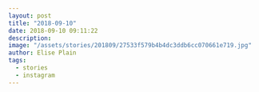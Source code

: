 ```yaml
---
layout: post
title: "2018-09-10"
date: 2018-09-10 09:11:22
description: 
image: "/assets/stories/201809/27533f579b4b4dc3ddb6cc070661e719.jpg"
author: Elise Plain
tags: 
  - stories
  - instagram
---
```



<p></p>
